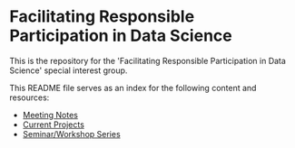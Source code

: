 # Facilitating Responsible Participation in Data Science

This is the repository for the 'Facilitating Responsible Participation in Data Science' special interest group.

This README file serves as an index for the following content and resources:

- [Meeting Notes]()
- [Current Projects]()
- [Seminar/Workshop Series]()




